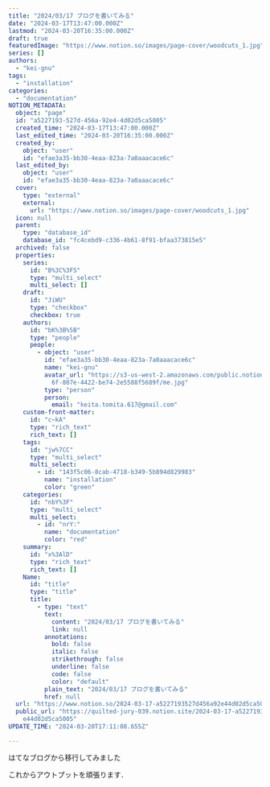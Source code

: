 ```yaml
---
title: "2024/03/17 ブログを書いてみる"
date: "2024-03-17T13:47:00.000Z"
lastmod: "2024-03-20T16:35:00.000Z"
draft: true
featuredImage: "https://www.notion.so/images/page-cover/woodcuts_1.jpg"
series: []
authors:
  - "kei-gnu"
tags:
  - "installation"
categories:
  - "documentation"
NOTION_METADATA:
  object: "page"
  id: "a5227193-527d-456a-92e4-4d02d5ca5005"
  created_time: "2024-03-17T13:47:00.000Z"
  last_edited_time: "2024-03-20T16:35:00.000Z"
  created_by:
    object: "user"
    id: "efae3a35-bb30-4eaa-823a-7a0aaacace6c"
  last_edited_by:
    object: "user"
    id: "efae3a35-bb30-4eaa-823a-7a0aaacace6c"
  cover:
    type: "external"
    external:
      url: "https://www.notion.so/images/page-cover/woodcuts_1.jpg"
  icon: null
  parent:
    type: "database_id"
    database_id: "fc4cebd9-c336-4b61-8f91-bfaa373815e5"
  archived: false
  properties:
    series:
      id: "B%3C%3FS"
      type: "multi_select"
      multi_select: []
    draft:
      id: "JiWU"
      type: "checkbox"
      checkbox: true
    authors:
      id: "bK%3B%5B"
      type: "people"
      people:
        - object: "user"
          id: "efae3a35-bb30-4eaa-823a-7a0aaacace6c"
          name: "kei-gnu"
          avatar_url: "https://s3-us-west-2.amazonaws.com/public.notion-static.com/64d4ef\
            6f-807e-4422-be74-2e5588f5689f/me.jpg"
          type: "person"
          person:
            email: "keita.tomita.617@gmail.com"
    custom-front-matter:
      id: "c~kA"
      type: "rich_text"
      rich_text: []
    tags:
      id: "jw%7CC"
      type: "multi_select"
      multi_select:
        - id: "143f5c06-8cab-4718-b349-5b894d829983"
          name: "installation"
          color: "green"
    categories:
      id: "nbY%3F"
      type: "multi_select"
      multi_select:
        - id: "nrY:"
          name: "documentation"
          color: "red"
    summary:
      id: "x%3AlD"
      type: "rich_text"
      rich_text: []
    Name:
      id: "title"
      type: "title"
      title:
        - type: "text"
          text:
            content: "2024/03/17 ブログを書いてみる"
            link: null
          annotations:
            bold: false
            italic: false
            strikethrough: false
            underline: false
            code: false
            color: "default"
          plain_text: "2024/03/17 ブログを書いてみる"
          href: null
  url: "https://www.notion.so/2024-03-17-a5227193527d456a92e44d02d5ca5005"
  public_url: "https://quilted-jury-039.notion.site/2024-03-17-a5227193527d456a92\
    e44d02d5ca5005"
UPDATE_TIME: "2024-03-20T17:11:08.655Z"

---
```

<link rel="stylesheet" href="https://cdn.jsdelivr.net/npm/katex@0.16.2/dist/katex.min.css" integrity="sha384-bYdxxUwYipFNohQlHt0bjN/LCpueqWz13HufFEV1SUatKs1cm4L6fFgCi1jT643X" crossorigin="anonymous">


はてなブログから移行してみました


これからアウトプットを頑張ります．

